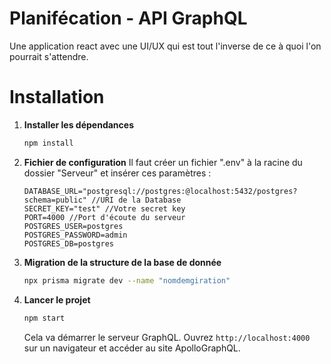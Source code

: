 # Planifécation - API GraphQL

Une application react avec une UI/UX qui est tout l'inverse de ce à quoi l'on pourrait s'attendre.

# Installation

1. **Installer les dépendances**

   ```bash
   npm install
   ```

2. **Fichier de configuration**
   Il faut créer un fichier ".env" à la racine du dossier "Serveur" et insérer ces paramètres :

   ```
   DATABASE_URL="postgresql://postgres:@localhost:5432/postgres?schema=public" //URI de la Database
   SECRET_KEY="test" //Votre secret key
   PORT=4000 //Port d'écoute du serveur
   POSTGRES_USER=postgres
   POSTGRES_PASSWORD=admin
   POSTGRES_DB=postgres
   ```

3. **Migration de la structure de la base de donnée**
   ```bash
   npx prisma migrate dev --name "nomdemgiration"
   ```
4. **Lancer le projet**

   ```bash
   npm start
   ```

   Cela va démarrer le serveur GraphQL. Ouvrez `http://localhost:4000` sur un navigateur et accéder au site ApolloGraphQL.
